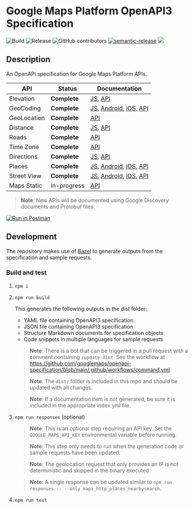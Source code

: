 # Google Maps Platform OpenAPI3 Specification

![Build](https://github.com/googlemaps/openapi-specification/workflows/Test/badge.svg)
![Release](https://github.com/googlemaps/openapi-specification/workflows/Release/badge.svg)
![GitHub contributors](https://img.shields.io/github/contributors/googlemaps/openapi-specification?color=green)
[![semantic-release](https://img.shields.io/badge/%20%20%F0%9F%93%A6%F0%9F%9A%80-semantic--release-e10079.svg)](https://github.com/semantic-release/semantic-release)
[![](https://github.com/jpoehnelt/in-solidarity-bot/raw/main/static//badge-flat.png)](https://github.com/apps/in-solidarity)

## Description

An OpenAPI specification for Google Maps Platform APIs.

| API                | Status       | Documentation |
| ------------------ | ------------ | ------------- |
| Elevation          | **Complete** | [JS](https://developers.google.com/maps/documentation/javascript/elevation), [API](https://developers.google.com/maps/documentation/elevation/overview) |
| GeoCoding          | **Complete** | [JS](https://developers.google.com/maps/documentation/javascript/geocoding), [Android](https://developer.android.com/reference/android/location/Geocoder), [iOS](https://developers.google.com/maps/documentation/ios-sdk/reverse_geocoding), [API](https://developers.google.com/maps/documentation/geocoding) |
| GeoLocation        | **Complete** | [API](https://developers.google.com/maps/documentation/geolocation/overview) |
| Distance           | **Complete** | [JS](https://developers.google.com/maps/documentation/javascript/distancematrix), [API](https://developers.google.com/maps/documentation/distance-matrix) |
| Roads              | **Complete** | [API](https://developers.google.com/maps/documentation/roads) |
| Time Zone          | **Complete** | [API](https://developers.google.com/maps/documentation/timezone) |
| Directions         | **Complete** | [JS](https://developers.google.com/maps/documentation/javascript/directions), [API](https://developers.google.com/maps/documentation/directions) |
| Places             | **Complete** | [JS](https://developers.google.com/maps/documentation/javascript/places), [Android](https://developers.google.com/maps/documentation/places/android-sdk), [iOS](https://developers.google.com/maps/documentation/places/ios-sdk), [API](https://developers.google.com/maps/documentation/places/web-service) |
| Street View        | **Complete** | [JS](https://developers.google.com/maps/documentation/javascript/streetview), [Android](https://developers.google.com/maps/documentation/android-sdk/streetview), [iOS](https://developers.google.com/maps/documentation/ios-sdk/streetview), [API](https://developers.google.com/maps/documentation/streetview) |
| Maps Static        | In-progress  | [API](https://developers.google.com/maps/documentation/maps-static) |

> **Note**: New APIs will be documented using Google Discovery documents and Protobuf files.

[![Run in Postman](https://run.pstmn.io/button.svg)](https://app.getpostman.com/run-collection/13440387-fc4788d5-77f9-4639-a4c5-74a2878d7eb5?action=collection%2Ffork&collection-url=entityId%3D13440387-fc4788d5-77f9-4639-a4c5-74a2878d7eb5%26entityType%3Dcollection%26workspaceId%3D047c6f75-6b23-42df-b77a-70d716895d9f)

## Development

The repository makes use of [Bazel](https://bazel.build/) to generate outputs from the specification and sample requests.

### Build and test
1. `npm i`

1. `npm run build`

    This generates the following outputs in the dist folder:

    - YAML file containing OpenAPI3 specification
    - JSON file containing OpenAPI3 specification
    - Structure Markdown documents for specification objects
    - Code snippets in multiple languages for sample requests

    > **Note**: There is a bot that can be triggered in a pull request with a comment containing `/update-dist`. See the workflow at https://github.com/googlemaps/openapi-specification/blob/main/.github/workflows/command.yml.

    > **Note**: The `dist/` folder is included in this repo and should be updated with all changes.

    > **Note**: If a documentation item is not generated, be sure it is included
    in the appropriate index.yml file.

1. `npm run responses` (optional)

    > **Note**: This is an optional step requiring an API key. Set the `GOOGLE_MAPS_API_KEY` environmental variable before running.

    > **Note**: This step only needs to run when the generation code or sample requests have been updated.

    > **Note**: The geolocation request that only provides an IP is not deterministic and skipped in the binary executed.

    > **Note**: A single response can be updated similar to `npm run responses -- --only maps_http_places_nearbysearch`.

1. `npm run test`
